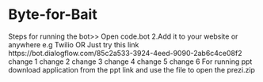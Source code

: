 # Byte-for-Bait
<Bot-dialogflow>
Steps for running the bot>>
Open code.bot 2.Add it to your website or anywhere e.g Twilio
OR Just try this link https://bot.dialogflow.com/85c2a533-3924-4eed-9090-2ab6c4ce08f2
change 1
  change 2
  change 3
  change 4
  change 5
  change 6
For running ppt download application from the ppt link and use the file to open the prezi.zip
